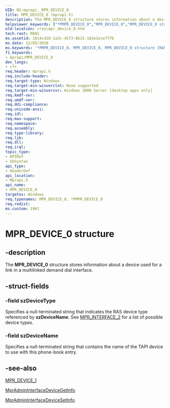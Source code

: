 ```yaml
---
UID: NS:mprapi._MPR_DEVICE_0
title: MPR_DEVICE_0 (mprapi.h)
description: The MPR_DEVICE_0 structure stores information about a device used for a link in a multilinked demand dial interface.helpviewer_keywords: ["*PMPR_DEVICE_0","MPR_DEVICE_0","MPR_DEVICE_0 structure [RAS]","PMPR_DEVICE_0","PMPR_DEVICE_0 structure pointer [RAS]","_mpr_mpr_device_0","mprapi/MPR_DEVICE_0","mprapi/PMPR_DEVICE_0","rras.mpr_device_0"]
old-location: rras\mpr_device_0.htm
tech.root: RRAS
ms.assetid: 1814c428-1a3c-45f3-8b15-182e1eceff7b
ms.date: 12/05/2018
ms.keywords: '*PMPR_DEVICE_0, MPR_DEVICE_0, MPR_DEVICE_0 structure [RAS], PMPR_DEVICE_0, PMPR_DEVICE_0 structure pointer [RAS], _mpr_mpr_device_0, mprapi/MPR_DEVICE_0, mprapi/PMPR_DEVICE_0, rras.mpr_device_0'
f1_keywords:
- mprapi/MPR_DEVICE_0
dev_langs:
- c++
req.header: mprapi.h
req.include-header: 
req.target-type: Windows
req.target-min-winverclnt: None supported
req.target-min-winversvr: Windows 2000 Server [desktop apps only]
req.kmdf-ver: 
req.umdf-ver: 
req.ddi-compliance: 
req.unicode-ansi: 
req.idl: 
req.max-support: 
req.namespace: 
req.assembly: 
req.type-library: 
req.lib: 
req.dll: 
req.irql: 
topic_type:
- APIRef
- kbSyntax
api_type:
- HeaderDef
api_location:
- Mprapi.h
api_name:
- MPR_DEVICE_0
targetos: Windows
req.typenames: MPR_DEVICE_0, *PMPR_DEVICE_0
req.redist: 
ms.custom: 19H1
---
```


# MPR_DEVICE_0 structure


## -description


The 
<b>MPR_DEVICE_0</b> structure stores information about a device used for a link in a multilinked demand dial interface.


## -struct-fields




### -field szDeviceType

Specifies a null-terminated string that indicates the RAS device type referenced by <b>szDeviceName</b>. See 
<a href="https://docs.microsoft.com/windows/desktop/api/mprapi/ns-mprapi-mpr_interface_2">MPR_INTERFACE_2</a> for a list of possible device types.


### -field szDeviceName

Specifies a null-terminated string that contains the name of the TAPI device to use with this phone-book entry.


## -see-also




<a href="https://docs.microsoft.com/windows/desktop/api/mprapi/ns-mprapi-mpr_device_1">MPR_DEVICE_1</a>



<a href="https://docs.microsoft.com/windows/desktop/api/mprapi/nf-mprapi-mpradmininterfacedevicegetinfo">MprAdminInterfaceDeviceGetInfo</a>



<a href="https://docs.microsoft.com/windows/desktop/api/mprapi/nf-mprapi-mpradmininterfacedevicesetinfo">MprAdminInterfaceDeviceSetInfo</a>
 

 

